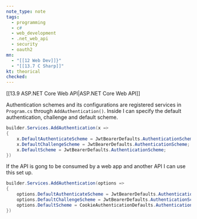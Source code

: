 ```yaml
---
note_type: note
tags:
  - programming
  - c#
  - web_development
  - .net_web_api
  - security
  - oauth2
mn:
  - "[[12 Web Dev]]}"
  - "[[13.7 C Sharp]]"
kt: theorical
checked:
---
```

[[13.9 ASP.NET Core Web API|ASP.NET Core Web API]]

Authentication schemes and its configurations are registered services in `Program.cs` through `AddAuthentication()`. Inside I can specify the default authentication, challenge and default scheme.

```c#
builder.Services.AddAuthentication(x =>
{
    x.DefaultAuthenticateScheme = JwtBearerDefaults.AuthenticationScheme;
    x.DefaultChallengeScheme = JwtBearerDefaults.AuthenticationScheme;
    x.DefaultScheme = JwtBearerDefaults.AuthenticationScheme;
})
```

If the API is gong to be consumed by a web app and another API I can use this set up.

```c#
builder.Services.AddAuthentication(options =>
{
    options.DefaultAuthenticateScheme = JwtBearerDefaults.AuthenticationScheme;
    options.DefaultChallengeScheme = JwtBearerDefaults.AuthenticationScheme;
    options.DefaultScheme = CookieAuthenticationDefaults.AuthenticationScheme; // Fallback for other scenarios
})
```